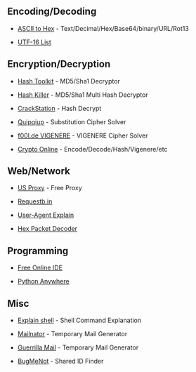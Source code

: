 ## Encoding/Decoding

- [ASCII to Hex](http://www.asciitohex.com/) - Text/Decimal/Hex/Base64/binary/URL/Rot13

- [UTF-16 List](http://www.fileformat.info/info/charset/UTF-16/list.htm)


## Encryption/Decryption

- [Hash Toolkit](http://hashtoolkit.com/) - MD5/Sha1 Decryptor

- [Hash Killer](https://hashkiller.co.uk/) - MD5/Sha1 Multi Hash Decryptor

- [CrackStation](https://crackstation.net/)  - Hash Decrypt

- [Quipqiup](https://quipqiup.com/) - Substitution Cipher Solver

- [f00l.de VIGENERE](http://f00l.de/hacking/vigenere.php) - VIGENERE Cipher Solver

- [Crypto Online](http://crypto.peng.kr/#!/) - Encode/Decode/Hash/Vigenere/etc

## Web/Network

- [US Proxy](https://www.us-proxy.org/) - Free Proxy

- [Requestb.in](http://requestb.in/)

- [User-Agent Explain](http://www.useragentstring.com/index.php)

- [Hex Packet Decoder](https://www.gasmi.net/hpd/)

## Programming

- [Free Online IDE](https://www.tutorialspoint.com/codingground.htm)

- [Python Anywhere](https://www.pythonanywhere.com/)

## Misc

- [Explain shell](http://www.explainshell.com/) - Shell Command Explanation

- [Mailnator](https://www.mailinator.com/) - Temporary Mail Generator

- [Guerrilla Mail](https://www.guerrillamail.com/ko/) - Temporary Mail Generator

- [BugMeNot](http://bugmenot.com/) - Shared ID Finder
